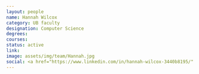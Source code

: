 ```yaml
---
layout: people
name: Hannah Wilcox
category: UB faculty
designation: Computer Science
degrees: 
courses: 
status: active
link: 
image: assets/img/team/Hannah.jpg
social: <a href="https://www.linkedin.com/in/hannah-wilcox-3440b8195/" target="_blank"><i class="icofont-linkedin"></i></a><a href="mailto:hiwilcox@buffalo.edu" target="_blank"><i class="icofont-email"></i></a>
---
```



